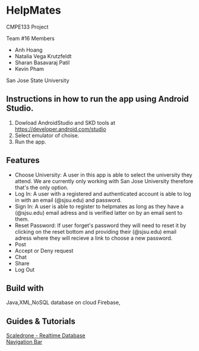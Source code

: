 # HelpMates

CMPE133 Project

Team #16 Members
  - Anh Hoang
  - Natalia Vega Krutzfeldt
  - Sharan Basavaraj Patil
  - Kevin Pham
  
San Jose State University

## Instructions in how to run the app using Android Studio.
1. Dowload AndroidStudio and SKD tools at https://developer.android.com/studio 
2. Select emulator of choise.
3. Run the app. 

## Features 
- Choose University: A user in this app is able to select the university they attend. We are currently only working with San Jose University therefore that's the only option.
- Log In: A user with a registered and authenticated account is able to log in with an email (@sjsu.edu) and password.
- Sign In: A user is able to register to helpmates as long as they have a (@sjsu.edu) email adress and is verified latter on by an email sent to them.
- Reset Password: If user forget's password they will need to reset it by clicking on the reset bottom and providing their (@sjsu.edu) email adress where they will recieve a link to choose a new password.
- Post
- Accept or Deny request
- Chat
- Share
- Log Out

## Build with 

Java,XML,NoSQL database on cloud Firebase, 

## Guides & Tutorials
[Scaledrone - Realtime Database](https://dashboard.scaledrone.com/channels/ipMzmSH4duXUHmyJ?tab=debugger) <br>
[Navigation Bar](https://codinginflow.com/tutorials/android/navigation-drawer/part-1-menu-activity-theme)
